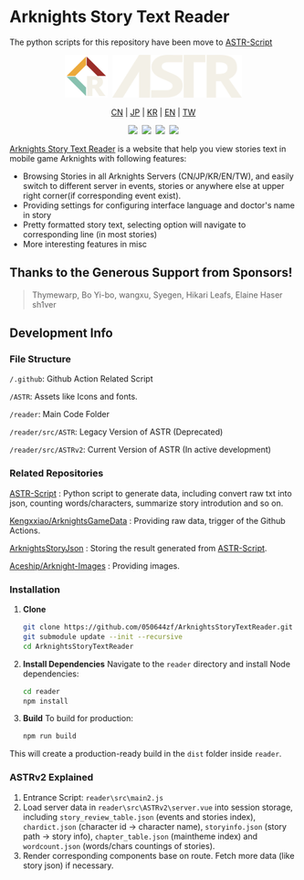 # Arknights Story Text Reader

The python scripts for this repository have been move to [ASTR-Script](https://github.com/050644zf/ASTR-Script)

<p align="center">
    <img src="reader/src/ASTRv2/assets/favicon.png" width="75px"/>&nbsp;
    <img src="reader/src/ASTRv2/assets/ASTReader.png" height="75px"/>
</p>

<p align="center">
    <a href="https://050644zf.github.io/ArknightsStoryTextReader/index2.html#/zh_CN/menu">CN</a> |
    <a href="https://050644zf.github.io/ArknightsStoryTextReader/index2.html#/ja_JP/menu">JP</a> |
    <a href="https://050644zf.github.io/ArknightsStoryTextReader/index2.html#/ko_KR/menu">KR</a> |
    <a href="https://050644zf.github.io/ArknightsStoryTextReader/index2.html#/en_US/menu">EN</a> |
    <a href="https://050644zf.github.io/ArknightsStoryTextReader/index2.html#/zh_TW/menu">TW</a>
</p>

<p align="center">
    <img src="https://img.shields.io/github/stars/050644zf/ArknightsStoryTextReader"/>&nbsp;
    <img src="https://visitor-badge.glitch.me/badge?page_id=050644zf.ASTR"/>&nbsp;
    <img src="https://github.com/050644zf/ArknightsStoryTextReader/actions/workflows/build.yml/badge.svg"/>&nbsp;
    <img src="https://github.com/050644zf/ArknightsStoryTextReader/actions/workflows/ASTRAutoUpdater.yml/badge.svg"/>
</p>

[Arknights Story Text Reader](https://050644zf.github.io/ArknightsStoryTextReader/index2.html) is a website that help you view stories text in mobile game Arknights with following features:

- Browsing Stories in all Arknights Servers (CN/JP/KR/EN/TW), and easily switch to different server in events, stories or anywhere else at upper right corner(if corresponding event exist).
- Providing settings for configuring interface language and doctor's name in story
- Pretty formatted story text, selecting option will navigate to corresponding line (in most stories)
- More interesting features in misc

## Thanks to the Generous Support from Sponsors!

> Thymewarp,
> Bo Yi-bo,
> wangxu,
> Syegen,
> Hikari Leafs,
> Elaine
> Haser
> sh1ver

## Development Info

### File Structure

`/.github`: Github Action Related Script

`/ASTR`: Assets like Icons and fonts.

`/reader`: Main Code Folder

`/reader/src/ASTR`: Legacy Version of ASTR (Deprecated)

`/reader/src/ASTRv2`: Current Version of ASTR (In active development)

### Related Repositories

[ASTR-Script](https://github.com/050644zf/ASTR-Script) : Python script to generate data, including convert raw txt into json, counting words/characters, summarize story introdution and so on.

[Kengxxiao/ArknightsGameData](https://github.com/Kengxxiao/ArknightsGameData) : Providing raw data, trigger of the Github Actions.

[ArknightsStoryJson](https://github.com/050644zf/ArknightsStoryJson) : Storing the result generated from [ASTR-Script](https://github.com/050644zf/ASTR-Script).

[Aceship/Arknight-Images](https://github.com/Aceship/Arknight-Images) : Providing images.

### Installation

1. **Clone**

   ```bash
   git clone https://github.com/050644zf/ArknightsStoryTextReader.git
   git submodule update --init --recursive
   cd ArknightsStoryTextReader
   ```

2. **Install Dependencies**
   Navigate to the `reader` directory and install Node dependencies:

   ```bash
   cd reader
   npm install
   ```

3. **Build**
   To build for production:

   ```bash
   npm run build
   ```

This will create a production-ready build in the `dist` folder inside `reader`.

### ASTRv2 Explained

1. Entrance Script: `reader\src\main2.js`
2. Load server data in `reader\src\ASTRv2\server.vue` into session storage, including `story_review_table.json` (events and stories index), `chardict.json` (character id -> character name), `storyinfo.json` (story path -> story info), `chapter_table.json` (maintheme index) and `wordcount.json` (words/chars countings of stories).
3. Render corresponding components base on route. Fetch more data (like story json) if necessary.
